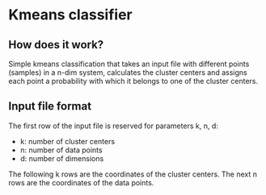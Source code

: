# Kmeans classifier

## How does it work?
Simple kmeans classification that takes an input file with different points (samples) in a n-dim system, 
calculates the cluster centers and assigns each point a probability with which it belongs to one of the cluster centers.

## Input file format
The first row of the input file is reserved for parameters k, n, d:
- k: number of cluster centers
- n: number of data points
- d: number of dimensions

The following k rows are the coordinates of the cluster centers.
The next n rows are the coordinates of the data points.
